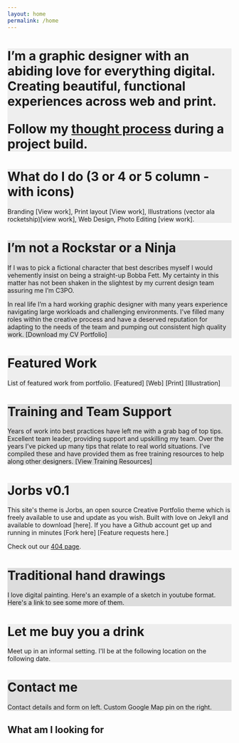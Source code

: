 ```yaml
---
layout: home
permalink: /home
---
```

<div class="fullscreen" style="background-color:#eee;">
  <div class="wrapper"><h1>I’m a graphic designer with an abiding love for everything digital. Creating beautiful, functional experiences across web and print.
<p>Follow my <a href="*">thought process</a> during a project build.</p></h1>
</div></div>

<div class="fullscreen" style="background-color:#eee;">
  <div class="wrapper">
  <h1>What do I do (3 or 4 or 5 column - with icons)</h1>
  Branding [View work], Print layout [View work], Illustrations (vector ala rocketship)[view work], Web Design, Photo Editing [view work].
  </div>
</div>

<div class="fullscreen" style="background-color:#ddd;">
  <div class="wrapper">
  <h1>I’m not a Rockstar or a Ninja</h1>
  <p>If I was to pick a fictional character that best describes myself I would vehemently insist on being a straight-up Bobba Fett. My certainty in this matter has not been shaken in the slightest by my current design team assuring me I’m C3PO.</p>

  <p>In real life I’m a hard working graphic designer with many years experience navigating large workloads and challenging environments. I’ve filled many roles within the creative process and have a deserved reputation for adapting to the needs of the team and pumping out consistent high quality work.  [Download my CV Portfolio]</p>
  </div>
</div>

<div class="fullscreen" style="background-color:#eee;">
  <div class="wrapper">
  <h1>Featured Work</h1>
  List of featured work from portfolio.
  [Featured] [Web] [Print] [Illustration]
  </div>
</div>

<div class="fullscreen" style="background-color:#ddd;">
  <div class="wrapper">
<h1>Training and Team Support</h1>
Years of work into best practices have left me with a grab bag of top tips. Excellent team leader, providing support and upskilling my team.
Over the years I’ve picked up many tips that relate to real world situations. I’ve compiled these and have provided them as free training resources to help along other designers.
[View Training Resources]
  </div>
</div>

<div class="fullscreen" style="background-color:#eee;">
  <div class="wrapper">
<h1>Jorbs v0.1</h1>
This site's theme is Jorbs, an open source Creative Portfolio theme which is freely available to use and update as you wish. Built with love on Jekyll and available to download [here].
If you have a Github account get up and running in minutes [Fork here] [Feature requests here.]

Check out our <a href="/asdfasdfa">404 page</a>.
  </div>
</div>

<div class="fullscreen" style="background-color:#ddd;">
  <div class="wrapper">
<h1>Traditional hand drawings</h1>
I love digital painting. Here's an example of a sketch in youtube format. Here's a link to see some more of them.
  </div>
</div>

<div class="fullscreen" style="background-color:#eee;">
  <div class="wrapper">
<h1>Let me buy you a drink</h1>
Meet up in an informal setting. I'll be at the following location on the following date.
 </div>
</div>

<div class="fullscreen" style="background-color:#ddd;">
  <div class="wrapper">
<h1>Contact me</h1>
Contact details and form on left. Custom Google Map pin on the right.
  </div>
</div>

<h2>What am I looking for</h2>
